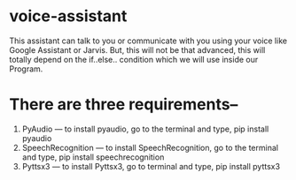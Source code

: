 # voice-assistant
This assistant can talk to you or communicate with you using your voice like Google Assistant or Jarvis.
But, this will not be that advanced, this will totally depend on the if..else.. condition which we will use inside our Program.

# There are three requirements–

1. PyAudio — to install pyaudio, go to the terminal and type,
      pip install pyaudio
2. SpeechRecognition — to install SpeechRecognition, go to the terminal and type,
      pip install speechrecognition
3. Pyttsx3 — to install Pyttsx3, go to terminal and type,
      pip install pyttsx3
